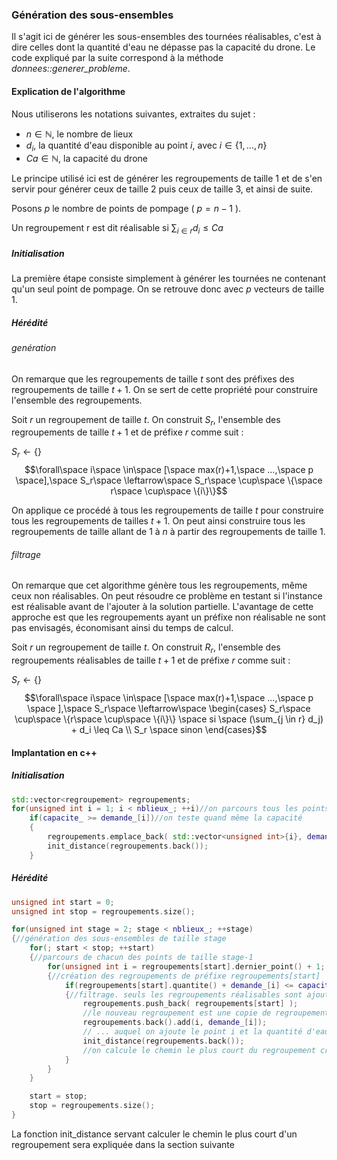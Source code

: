### Génération des sous-ensembles

Il s'agit ici de générer les sous-ensembles des tournées réalisables, c'est à dire celles dont la quantité d'eau ne dépasse pas la capacité du drone. Le code expliqué par la suite correspond à la méthode *donnees::generer_probleme*.


#### Explication de l'algorithme

Nous utiliserons les notations suivantes, extraites du sujet :
- $n \in \mathbb{N}$, le nombre de lieux
- $d_i$, la quantité d'eau disponible au point $i$, avec $i \in \{1, ..., n\}$
- $Ca \in \mathbb{N}$, la capacité du drone


Le principe utilisé ici est de générer les regroupements de taille 1 et de s'en servir pour générer ceux de taille 2 puis ceux de taille 3, et ainsi de suite.

Posons $p$ le nombre de points de pompage ( $p = n-1$ ).

Un regroupement r est dit réalisable si $\sum_{i \in r} d_i \leq Ca$


##### Initialisation
La première étape consiste simplement à générer les tournées ne contenant qu'un seul point de pompage.
On se retrouve donc avec $p$ vecteurs de taille 1.


##### Hérédité
###### genération
On remarque que les regroupements de taille $t$ sont des préfixes des regroupements de taille $t+1$.
On se sert de cette propriété pour construire l'ensemble des regroupements.

Soit $r$ un regroupement de taille $t$.
On construit $S_r$, l'ensemble des regroupements de taille $t+1$ et de préfixe $r$ comme suit :

$S_r \leftarrow \{\}$
$$\forall\space i\space \in\space [\space max(r)+1,\space ...,\space p \space],\space S_r\space \leftarrow\space S_r\space \cup\space \{\space r\space \cup\space \{i\}\}$$

On applique ce procédé à tous les regroupements de taille $t$ pour construire tous les regroupements de tailles $t+1$.
On peut ainsi construire tous les regroupements de taille allant de $1$ à $n$ à partir des regroupements de taille $1$.
###### filtrage
On remarque que cet algorithme génère tous les regroupements, même ceux non réalisables.
On peut résoudre ce problème en testant si l'instance est réalisable avant de l'ajouter à la solution partielle.
L'avantage de cette approche est que les regroupements ayant un préfixe non réalisable ne sont pas envisagés, économisant ainsi du temps de calcul.

Soit $r$ un regroupement de taille $t$.
On construit $R_r$, l'ensemble des regroupements réalisables de taille $t+1$ et de préfixe $r$ comme suit :

$S_r \leftarrow \{\}$
$$\forall\space i\space \in\space [\space max(r)+1,\space ...,\space p \space ],\space S_r\space \leftarrow\space \begin{cases} S_r\space \cup\space \{r\space \cup\space \{i\}\} \space si \space (\sum_{j \in r} d_j)  + d_i \leq Ca \\ S_r \space sinon \end{cases}$$

#### Implantation en c++

##### Initialisation

```c++
std::vector<regroupement> regroupements;
for(unsigned int i = 1; i < nblieux_; ++i)//on parcours tous les points de pompage
    if(capacite_ >= demande_[i])//on teste quand même la capacité
    {
        regroupements.emplace_back( std::vector<unsigned int>{i}, demande_[i]);
        init_distance(regroupements.back());
    }
```

##### Hérédité

```c++
unsigned int start = 0;
unsigned int stop = regroupements.size();

for(unsigned int stage = 2; stage < nblieux_; ++stage)
{//génération des sous-ensembles de taille stage
    for(; start < stop; ++start)
    {//parcours de chacun des points de taille stage-1
        for(unsigned int i = regroupements[start].dernier_point() + 1; i < nblieux_; ++i)
        {//création des regroupements de préfixe regroupements[start]
            if(regroupements[start].quantite() + demande_[i] <= capacite_)
            {//filtrage. seuls les regroupements réalisables sont ajoutés
                regroupements.push_back( regroupements[start] );
                //le nouveau regroupement est une copie de regroupements[start] ...
                regroupements.back().add(i, demande_[i]);
                // ... auquel on ajoute le point i et la quantité d'eau correspondante
                init_distance(regroupements.back());
                //on calcule le chemin le plus court du regroupement créé
            }
        }
    }

    start = stop;
    stop = regroupements.size();
}
```

La fonction init_distance servant calculer le chemin le plus court d'un regroupement sera expliquée dans la section suivante
